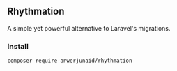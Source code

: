 ## Rhythmation

A simple yet powerful alternative to Laravel's migrations.

### Install
``` bash
composer require anwerjunaid/rhythmation
```